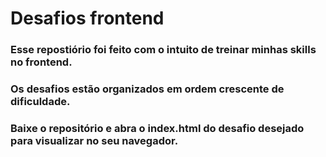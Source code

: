 # Desafios frontend

### Esse repostiório foi feito com o intuito de treinar minhas skills no frontend.

### Os desafios estão organizados em ordem crescente de dificuldade.

### Baixe o repositório e abra o index.html do desafio desejado para visualizar no seu navegador.
